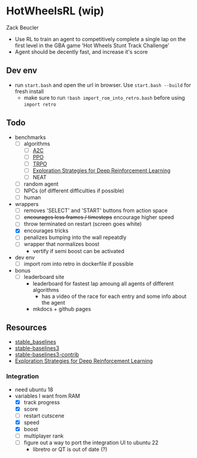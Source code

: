 # HotWheelsRL (wip)

Zack Beucler


- Use RL to train an agent to competitively complete a single lap on the first level in the GBA game 'Hot Wheels Stunt Track Challenge'
- Agent should be decently fast, and increase it's score

## Dev env
- run `start.bash` and open the url in browser. Use `start.bash --build` for fresh install
  - make sure to run `!bash import_rom_into_retro.bash` before using `import retro`

## Todo
- benchmarks
  - [ ] algorithms
    - [ ] [A2C](https://stable-baselines3.readthedocs.io/en/master/modules/a2c.html)
    - [ ] [PPO](https://stable-baselines3.readthedocs.io/en/master/modules/ppo.html)
    - [ ] [TRPO](https://sb3-contrib.readthedocs.io/en/master/modules/trpo.html)
    - [ ] [Exploration Strategies for Deep Reinforcement Learning](https://github.com/pkumusic/E-DRL)
    - [ ] NEAT
  - [ ] random agent
  - [ ] NPCs (of different difficulties if possible)
  - [ ] human

- wrappers
  - [ ] removes 'SELECT' and 'START' buttons from action space
  - [ ] ~~encourages less frames / timesteps~~ encourage higher speed
  - [ ] throw terminated on restart (screen goes white)
  - [x] encourages tricks
  - [ ] penalizes bumping into the wall repeatdly
  - [ ] wrapper that normalizes boost
    - vertify if semi boost can be activated
- dev env
  - [ ] import rom into retro in dockerfile if possible
- bonus
  - [ ] leaderboard site
    - leaderboard for fastest lap amoung all agents of different algorithms
      - has a video of the race for each entry and some info about the agent
    - mkdocs + github pages
     



## Resources

- [stable_baselines](https://github.com/Stable-Baselines-Team/stable-baselines)
- [stable-baselines3](https://github.com/DLR-RM/stable-baselines3)
- [stable-baselines3-contrib](https://github.com/Stable-Baselines-Team/stable-baselines3-contrib)
- [Exploration Strategies for Deep Reinforcement Learning](https://github.com/pkumusic/E-DRL)


### Integration
- need ubuntu 18
- variables I want from RAM
  - [x] track progress
  - [x] score
  - [ ] restart cutscene
  - [x] speed
  - [x] boost
  - [ ] multiplayer rank
  - [ ] figure out a way to port the integration UI to ubuntu 22
    - libretro or QT is out of date (?)
